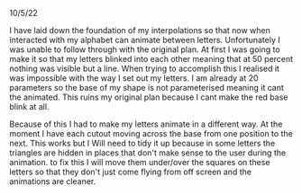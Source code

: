 10/5/22

I have laid down the foundation of my interpolations so that now when interacted with my alphabet can animate between letters. Unfortunately I was unable to follow through with the original plan. At first I was going to make it so that my letters blinked into each other meaning that at 50 percent nothing was visible but a line. When trying to accomplish this I realised it was impossible with the way I set out my letters. I am already at 20 parameters so the base of my shape is not parameterised meaning it cant the animated. This ruins my original plan because I cant make the red base blink at all.

Because of this I had to make my letters animate in a different way. At the moment I have each cutout moving across the base from one position to the next. This works but I Will need to tidy it up because in some letters the triangles are hidden in places that don't make sense to the user during the animation. to fix this I will move them under/over the squares on these letters so that they don't just come flying from off screen and the animations are cleaner.  
